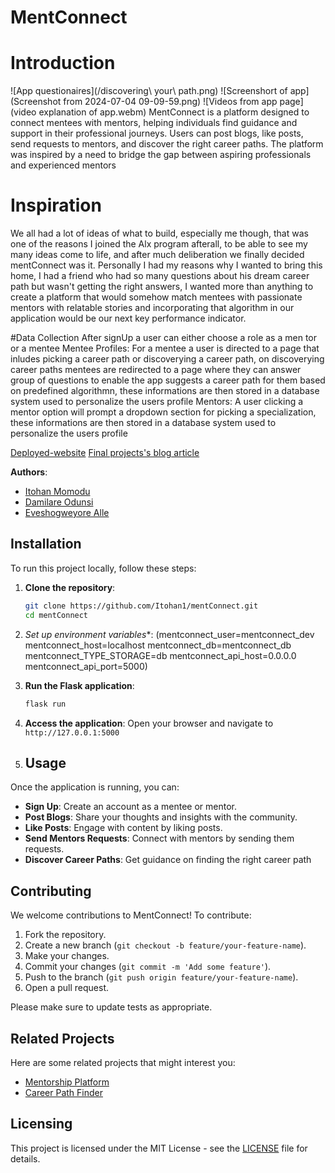 # MentConnect

# Introduction
![App questionaires](/discovering\ your\ path.png)
![Screenshort of app](Screenshot from 2024-07-04 09-09-59.png)
![Videos from app page](video explanation of app.webm)
MentConnect is a platform designed to connect mentees with mentors, helping individuals find guidance and support in their professional journeys. Users can post blogs, like posts, send requests to mentors, and discover the right career paths. The platform was inspired by a need to bridge the gap between aspiring professionals and experienced mentors

# Inspiration
We all had a lot of ideas of what to build, especially me though, that was one of the reasons I joined the Alx program afterall, to be able to see my many ideas come to life, and after much deliberation we finally decided mentConnect was it. Personally I had my reasons why I wanted to bring this home, I had a friend who had so many questions about his dream career path but wasn't getting the right answers, I wanted more than anything to create a platform that would somehow match mentees with passionate mentors with relatable stories and incorporating that algorithm in our application would be our next key performance indicator.

#Data Collection
After signUp a user can either choose a role as a men
tor or a mentee
Mentee Profiles: For a mentee a user is directed to a page that inludes picking a career path or discoverying a career path, on discoverying career paths mentees are redirected to a page where they can answer group of questions to enable the app suggests a career path for them based on predefined algorithmn, these informations are then stored in a database system used to personalize the users profile
Mentors: A user clicking a mentor option will prompt a dropdown section for picking a specialization, these informations are then stored in a database system used to personalize the users profile

[Deployed-website](https://www.itohan.tech/mentConnect/)
[Final projects's blog article](https://www.linkedin.com/posts/itohan-momodu-48b52723a_mentconnect-is-a-project-that-helps-mentees-activity-7216744807367360514-g2Ek?utm_source=share&utm_medium=member_desktop)

**Authors**:
- [Itohan Momodu](https://www.linkedin.com/in/itohan-momodu-48b52723a/)
- [Damilare Odunsi](https://www.linkedin.com/in/ogundahunsi-damilare/)
- [Eveshogweyore Alle](https://www.linkedin.com/in/ore-35787/)

## Installation

To run this project locally, follow these steps:

1. **Clone the repository**:
    ```sh
    git clone https://github.com/Itohan1/mentConnect.git
    cd mentConnect
    ```
2. *Set up environment variables**:
    (mentconnect_user=mentconnect_dev mentconnect_host=localhost mentconnect_db=mentconnect_db mentconnect_TYPE_STORAGE=db mentconnect_api_host=0.0.0.0 mentconnect_api_port=5000)

3. **Run the Flask application**:
    ```sh
    flask run
    ```

4. **Access the application**:
    Open your browser and navigate to `http://127.0.0.1:5000`

5. ## Usage

Once the application is running, you can:

- **Sign Up**: Create an account as a mentee or mentor.
- **Post Blogs**: Share your thoughts and insights with the community.
- **Like Posts**: Engage with content by liking posts.
- **Send Mentors Requests**: Connect with mentors by sending them requests.
- **Discover Career Paths**: Get guidance on finding the right career path

## Contributing

We welcome contributions to MentConnect! To contribute:

1. Fork the repository.
2. Create a new branch (`git checkout -b feature/your-feature-name`).
3. Make your changes.
4. Commit your changes (`git commit -m 'Add some feature'`).
5. Push to the branch (`git push origin feature/your-feature-name`).
6. Open a pull request.

Please make sure to update tests as appropriate.

## Related Projects

Here are some related projects that might interest you:

- [Mentorship Platform](https://github.com/someuser/mentorship-platform)
- [Career Path Finder](https://github.com/anotheruser/career-path-finder)

## Licensing

This project is licensed under the MIT License - see the [LICENSE](LICENSE) file for details.
